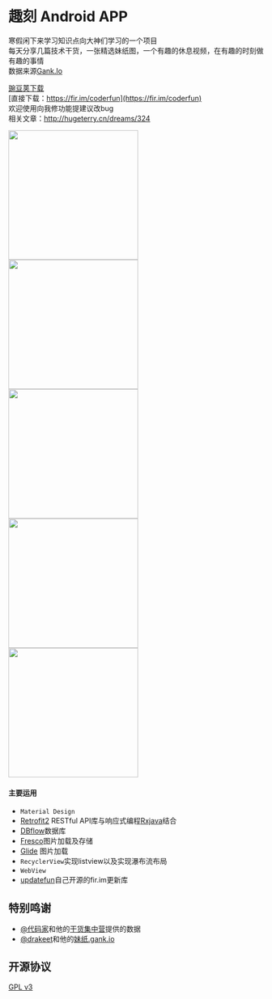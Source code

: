 # 趣刻 Android APP

寒假闲下来学习知识点向大神们学习的一个项目<br>
每天分享几篇技术干货，一张精选妹纸图，一个有趣的休息视频，在有趣的时刻做有趣的事情<br>
数据来源[Gank.Io](http://gank.io/)<br>

[豌豆荚下载](http://www.wandoujia.com/apps/cn.hugeterry.coderfun)<br>
[直接下载：https://fir.im/coderfun](https://fir.im/coderfun)<br>
欢迎使用向我修功能提建议改bug<br>
相关文章：http://hugeterry.cn/dreams/324

<img src="https://github.com/hugeterry/coderfun/blob/master/showUI%2Fcoderfun_1.jpg" width="256" />
<img src="https://github.com/hugeterry/coderfun/blob/master/showUI%2Fcoderfun_2.jpg" width="256" />
<img src="https://github.com/hugeterry/coderfun/blob/master/showUI%2Fcoderfun_3.jpg" width="256" /><br>
<img src="https://github.com/hugeterry/coderfun/blob/master/showUI%2Fcoderfun_4.jpg" width="256" />
<img src="https://github.com/hugeterry/coderfun/blob/master/showUI%2Fcoderfun_5.jpg" width="256" /><br>

#### 主要运用
- `Material Design`
- [Retrofit2](https://square.github.io/retrofit/) RESTful API库与响应式编程[Rxjava](https://github.com/ReactiveX/RxJava)结合
- [DBflow](https://github.com/Raizlabs/DBFlow)数据库
- [Fresco](http://fresco-cn.org/)图片加载及存储
- [Glide](https://github.com/bumptech/glide) 图片加载
- `RecyclerView`实现listview以及实现瀑布流布局
- `WebView`
- [updatefun](https://github.com/hugeterry/UpdateDemo)自己开源的fir.im更新库

## 特别鸣谢

- [@代码家](http://weibo.com/u/1628291124)和他的[干货集中营](http://gank.io)提供的数据
- [@drakeet](http://weibo.com/drak11t)和他的[妹纸.gank.io](https://github.com/drakeet/Meizhi)

## 开源协议

[GPL v3](LICENSE)
